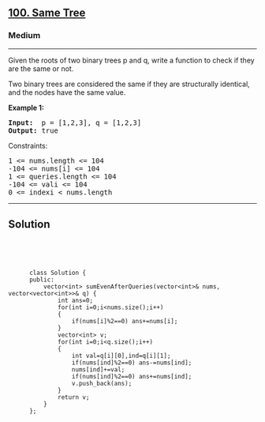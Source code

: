 
<h2><a href="https://leetcode.com/problems/sum-of-even-numbers-after-queries/">100. Same Tree</a></h2>
<h3>Medium</h3>
<hr>
<div><p>
Given the roots of two binary trees p and q, write a function to check if they are the same or not.

Two binary trees are considered the same if they are structurally identical, and the nodes have the same value.
</p>


<p><strong>Example 1:</strong></p>
<pre><strong>Input:</strong>  p = [1,2,3], q = [1,2,3]
<strong>Output:</strong> true
</pre>


 

Constraints:
<pre>
1 <= nums.length <= 104
-104 <= nums[i] <= 104
1 <= queries.length <= 104
-104 <= vali <= 104
0 <= indexi < nums.length
</pre>
<hr>
 <h2><strong><b>Solution</b></strong></h2>
 <br>
 <pre>
 
          class Solution {
          public:
              vector<int> sumEvenAfterQueries(vector<int>& nums, vector<vector<int>>& q) {
                  int ans=0;
                  for(int i=0;i<nums.size();i++)
                  {
                      if(nums[i]%2==0) ans+=nums[i];
                  }
                  vector<int> v;
                  for(int i=0;i<q.size();i++)
                  {
                      int val=q[i][0],ind=q[i][1];
                      if(nums[ind]%2==0) ans-=nums[ind];
                      nums[ind]+=val;
                      if(nums[ind]%2==0) ans+=nums[ind];
                      v.push_back(ans);
                  }
                  return v;
              }
          };
          
 </pre>

